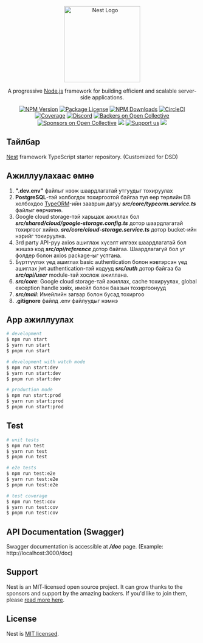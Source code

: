 <p align="center">
  <a href="http://nestjs.com/" target="blank"><img src="https://nestjs.com/img/logo-small.svg" width="200" alt="Nest Logo" /></a>
</p>

[circleci-image]: https://img.shields.io/circleci/build/github/nestjs/nest/master?token=abc123def456
[circleci-url]: https://circleci.com/gh/nestjs/nest

  <p align="center">A progressive <a href="http://nodejs.org" target="_blank">Node.js</a> framework for building efficient and scalable server-side applications.</p>
    <p align="center">
<a href="https://www.npmjs.com/~nestjscore" target="_blank"><img src="https://img.shields.io/npm/v/@nestjs/core.svg" alt="NPM Version" /></a>
<a href="https://www.npmjs.com/~nestjscore" target="_blank"><img src="https://img.shields.io/npm/l/@nestjs/core.svg" alt="Package License" /></a>
<a href="https://www.npmjs.com/~nestjscore" target="_blank"><img src="https://img.shields.io/npm/dm/@nestjs/common.svg" alt="NPM Downloads" /></a>
<a href="https://circleci.com/gh/nestjs/nest" target="_blank"><img src="https://img.shields.io/circleci/build/github/nestjs/nest/master" alt="CircleCI" /></a>
<a href="https://coveralls.io/github/nestjs/nest?branch=master" target="_blank"><img src="https://coveralls.io/repos/github/nestjs/nest/badge.svg?branch=master#9" alt="Coverage" /></a>
<a href="https://discord.gg/G7Qnnhy" target="_blank"><img src="https://img.shields.io/badge/discord-online-brightgreen.svg" alt="Discord"/></a>
<a href="https://opencollective.com/nest#backer" target="_blank"><img src="https://opencollective.com/nest/backers/badge.svg" alt="Backers on Open Collective" /></a>
<a href="https://opencollective.com/nest#sponsor" target="_blank"><img src="https://opencollective.com/nest/sponsors/badge.svg" alt="Sponsors on Open Collective" /></a>
  <a href="https://paypal.me/kamilmysliwiec" target="_blank"><img src="https://img.shields.io/badge/Donate-PayPal-ff3f59.svg"/></a>
    <a href="https://opencollective.com/nest#sponsor"  target="_blank"><img src="https://img.shields.io/badge/Support%20us-Open%20Collective-41B883.svg" alt="Support us"></a>
  <a href="https://twitter.com/nestframework" target="_blank"><img src="https://img.shields.io/twitter/follow/nestframework.svg?style=social&label=Follow"></a>
</p>
  <!--[![Backers on Open Collective](https://opencollective.com/nest/backers/badge.svg)](https://opencollective.com/nest#backer)
  [![Sponsors on Open Collective](https://opencollective.com/nest/sponsors/badge.svg)](https://opencollective.com/nest#sponsor)-->

## Тайлбар

[Nest](https://github.com/nestjs/nest) framework TypeScript starter repository. (Customized for DSD)

## Ажиллуулахаас өмнө

1. **".dev.env"** файлыг нээж шаардлагатай утгуудыг тохируулах
2. **PostgreSQL**-тэй холбогдох тохиргоотой байгаа тул өөр төрлийн DB холбохдоо [TypeORM](https://www.npmjs.com/package/typeorm)-ийн зааврын дагуу **_src/core/typeorm.service.ts_** файлыг өөрчилнө.
3. Google cloud storage-тэй харьцаж ажиллах бол **_src/shared/cloud/google-storage.config.ts_** дотор шаардлагатай тохиргоог хийнэ. **_src/core/cloud-storage.service.ts_** дотор bucket-ийн нэрийг тохируулна.
4. 3rd party API-руу axios ашиглаж хүсэлт илгээх шаардлагатай бол жишээ код **_src/api/reference_** дотор байгаа. Шаардлагагүй бол уг фолдер болон axios package-ыг устгана.
5. Бүртгүүлэх үед ашиглах basic authentication болон нэвтэрсэн үед ашиглах jwt authentication-тэй кодууд **_src/auth_** дотор байгаа ба **_src/api/user_** module-тай хослож ажиллана.
6. **_src/core_**: Google cloud storage-тай ажиллах, cache тохируулах, global exception handle хийх, имейл болон баазын тохиргоонууд
7. **_src/mail_**: Имейлийн загвар болон бусад тохиргоо
8. **.gitignore** файлд .env файлуудыг нэмнэ

## App ажиллуулах

```bash
# development
$ npm run start
$ yarn run start
$ pnpm run start

# development with watch mode
$ npm run start:dev
$ yarn run start:dev
$ pnpm run start:dev

# production mode
$ npm run start:prod
$ yarn run start:prod
$ pnpm run start:prod
```

## Test

```bash
# unit tests
$ npm run test
$ yarn run test
$ pnpm run test

# e2e tests
$ npm run test:e2e
$ yarn run test:e2e
$ pnpm run test:e2e

# test coverage
$ npm run test:cov
$ yarn run test:cov
$ pnpm run test:cov
```

## API Documentation (Swagger)

Swagger documentation is accessible at **_/doc_** page. (Example: http://localhost:3000/doc)

## Support

Nest is an MIT-licensed open source project. It can grow thanks to the sponsors and support by the amazing backers. If you'd like to join them, please [read more here](https://docs.nestjs.com/support).

## License

Nest is [MIT licensed](LICENSE).
